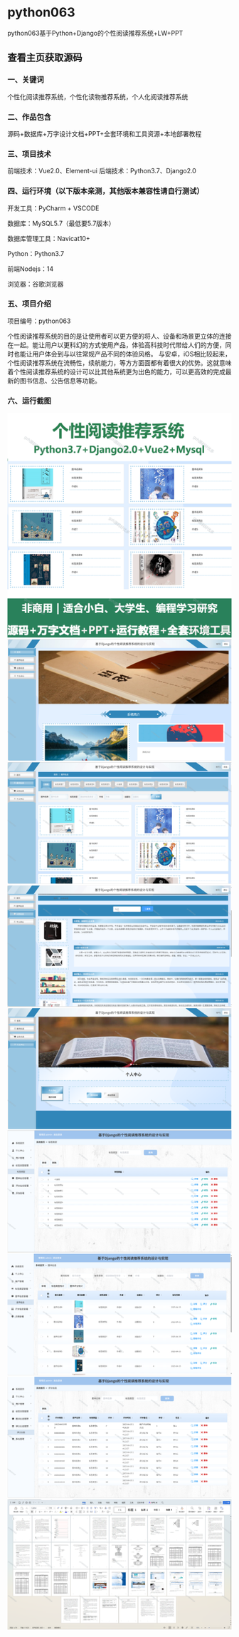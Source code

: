 # python063
python063基于Python+Django的个性阅读推荐系统+LW+PPT
 
## 查看主页获取源码

### 一、关键词
个性化阅读推荐系统，个性化读物推荐系统，个人化阅读推荐系统

### 二、作品包含
源码+数据库+万字设计文档+PPT+全套环境和工具资源+本地部署教程

### 三、项目技术
前端技术：Vue2.0、Element-ui
后端技术：Python3.7、Django2.0

### 四、运行环境（以下版本亲测，其他版本兼容性请自行测试）
开发工具：PyCharm + VSCODE

数据库：MySQL5.7（最低要5.7版本）

数据库管理工具：Navicat10+

Python：Python3.7

前端Nodejs：14

浏览器：谷歌浏览器

### 五、项目介绍
项目编号：python063

个性阅读推荐系统的目的是让使用者可以更方便的将人、设备和场景更立体的连接在一起。能让用户以更科幻的方式使用产品，体验高科技时代带给人们的方便，同时也能让用户体会到与以往常规产品不同的体验风格。
与安卓，iOS相比较起来，个性阅读推荐系统在流畅性，续航能力，等方方面面都有着很大的优势。这就意味着个性阅读推荐系统的设计可以比其他系统更为出色的能力，可以更高效的完成最新的图书信息、公告信息等功能。

### 六、运行截图

![cover.png](./cover.png)
![1.png](./1.png)
![2.png](./2.png)
![3.png](./3.png)
![4.png](./4.png)
![5.png](./5.png)
![6.png](./6.png)
![7.png](./7.png)
![8.png](./8.png)

